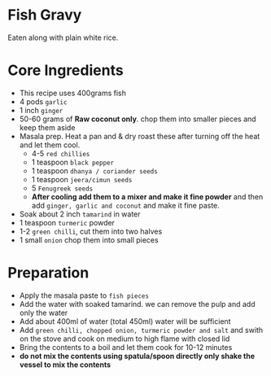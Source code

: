 # Fish Gravy
Eaten along with plain white rice.

# Core Ingredients
 - This recipe uses 400grams fish
 - 4 pods `garlic`
 - 1 inch `ginger`
 - 50-60 grams of **Raw coconut only**. chop them into smaller pieces and keep them aside
 - Masala prep. Heat a pan and & dry roast these after turning off the heat and let them cool.
   - 4-5 `red chillies`
   - 1 teaspoon `black pepper`
   - 1 teaspoon `dhanya / coriander seeds`
   - 1 teaspoon `jeera/cimun seeds`
   - 5 `Fenugreek seeds` 
   - **After cooling add them to a mixer and make it fine powder** and then add `ginger, garlic and coconut` and make it fine paste.
 - Soak about 2 inch `tamarind` in water
 - 1 teaspoon `turmeric` powder
 - 1-2 `green chilli`, cut them into two halves
 - 1 small `onion` chop them into small pieces

# Preparation 
 - Apply the masala paste to `fish pieces`
 - Add the water with soaked tamarind. we can remove the pulp and add only the water
 - Add about 400ml of water (total 450ml) water will be sufficient
 - Add `green chilli, chopped onion, turmeric powder and salt` and swith on the stove and cook on medium to high flame with closed lid
 - Bring the contents to a boil and let them cook for 10-12 minutes
 - **do not mix the contents using spatula/spoon directly only shake the vessel to mix the contents** 


